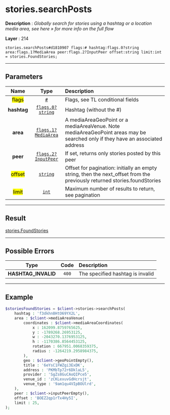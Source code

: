 # stories.searchPosts

**Description** : *Globally search for stories using a hashtag or a location media area, see here &raquo; for more info on the full flow*

**Layer** : 214

```tl
stories.searchPosts#d1810907 flags:# hashtag:flags.0?string area:flags.1?MediaArea peer:flags.2?InputPeer offset:string limit:int = stories.FoundStories;
```

---

## Parameters

| Name | Type | Description |
| :---: | :---: | :--- |
| <mark>flags</mark> | [`#`](type/#) | Flags, see TL conditional fields |
| **hashtag** | [`flags.0?string`](type/string) | Hashtag (without the #) |
| **area** | [`flags.1?MediaArea`](type/MediaArea) | A mediaAreaGeoPoint or a mediaAreaVenue.  Note mediaAreaGeoPoint areas may be searched only if they have an associated address |
| **peer** | [`flags.2?InputPeer`](type/InputPeer) | If set, returns only stories posted by this peer |
| <mark>offset</mark> | [`string`](type/string) | Offset for pagination: initially an empty string, then the next_offset from the previously returned stories.foundStories |
| <mark>limit</mark> | [`int`](type/int) | Maximum number of results to return, see pagination |

---

## Result

[stories.FoundStories](type/stories.FoundStories)

---

## Possible Errors

| Type | Code | Description |
| :---: | :---: | :--- |
| **HASHTAG_INVALID** | `400` | The specified hashtag is invalid |

---

## Example

```php
$storiesFoundStories = $client->stories->searchPosts(
	hashtag : 'f3dkhn8HtO69YX2L',
	area : $client->mediaAreaVenue(
		coordinates : $client->mediaAreaCoordinates(
			x : 162099.8759765625,
			y : -1789268.26953125,
			w : -2043270.1376953125,
			h : -1170386.8564453125,
			rotation : 667951.0068359375,
			radius : -1264219.2958984375,
		),
		geo : $client->geoPointEmpty(),
		title : '6eYsC1FWZgi3ExDK',
		address : 'PKMbTp72r6DklaL5',
		provider : 'SgZs8GuCAoQIPce5',
		venue_id : 'zCKLexuvGdHcrsjt',
		venue_type : '9am1qu4VIpBOUlrd',
	),
	peer : $client->inputPeerEmpty(),
	offset : 'BOEZ2qp1rTx4Hy5I',
	limit : 25,
);
```